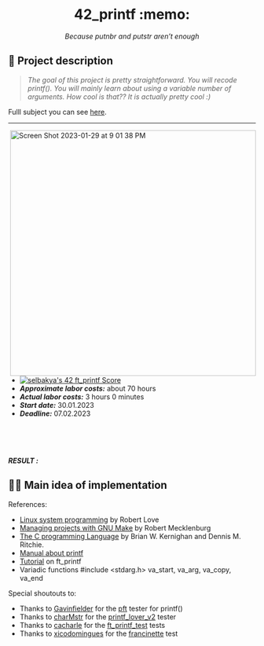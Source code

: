 <h1 align="center">	42_printf :memo: 				</h1>
<p align="center">	<i>Because putnbr and putstr aren’t enough</i>	</p>

## :bookmark_tabs: Project description

> _The goal of this project is pretty straightforward. You will recode printf().
You will mainly learn about using a variable number of arguments. How cool is that??
It is actually pretty cool :)_

Fulll subject you can see [here](https://github.com/Elshirak/42_printf/blob/main/Subject.pdf).
<hr><img width="500" alt="Screen Shot 2023-01-29 at 9 01 38 PM" src="https://user-images.githubusercontent.com/68464959/215343042-170e7169-184f-4dc3-b47f-afa518dc18bc.png" align="right">

* [![selbakya's 42 ft_printf Score](https://badge42.vercel.app/api/v2/cldj70azv00300fl3u17rbnil/project/2952785)](https://github.com/JaeSeoKim/badge42)  
* ***Approximate labor costs:***    about 70 hours
* ***Actual labor costs:***    3 hours 0 minutes
* ***Start date:***    30.01.2023 
* ***Deadline:***   07.02.2023
<br>
<br>
<br>

***RESULT :*** 

## :lotus_position_man: Main idea of implementation


References:
- [Linux system programming](https://doc.lagout.org/programmation/unix/Linux%20System%20Programming%20Talking%20Directly%20to%20the%20Kernel%20and%20C%20Library.pdf) by Robert Love
- [Managing projects with GNU Make](http://uploads.mitechie.com/books/Managing_Projects_with_GNU_Make_Third_Edition.pdf) by Robert Mecklenburg
- [The C programming Language](https://docs.google.com/viewer?a=v&pid=sites&srcid=ZGVmYXVsdGRvbWFpbnxnanVoYWN8Z3g6NTFiY2ExMDdkYTI5YmRmZA) by Brian W. Kernighan and Dennis M. Ritchie.
- [Manual about printf](https://wiki.bash-hackers.org/commands/builtin/printf) 
- [Tutorial](https://csnotes.medium.com/ft-printf-tutorial-42project-f09b6dc1cd0e) on ft_printf
- Variadic functions #include <stdarg.h> va_start, va_arg, va_copy, va_end

Special shoutouts to:
* Thanks to [Gavinfielder](https://github.com/gavinfielder) for the [pft](https://github.com/gavinfielder/pft) tester for printf()
* Thanks to [charMstr](https://github.com/charMstr) for the [printf_lover_v2](https://github.com/charMstr/printf_lover_v2) tester
* Thanks to [cacharle](https://github.com/cacharle) for the [ft_printf_test](https://github.com/cacharle/ft_printf_test) tests
* Thanks to [xicodomingues](https://github.com/xicodomingues) for the [francinette](https://github.com/xicodomingues/francinette) test
